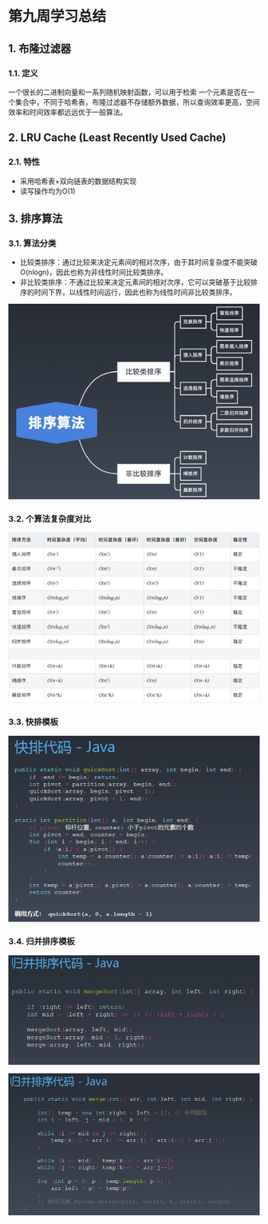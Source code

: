 # 第九周学习总结

## 1. 布隆过滤器

### 1.1. 定义

一个很长的二进制向量和一系列随机映射函数，可以用于检索 一个元素是否在一个集合中，不同于哈希表，布隆过滤器不存储额外数据，所以查询效率更高，空间效率和时间效率都远远优于一般算法。



## 2. LRU Cache (Least Recently Used Cache)

### 2.1. 特性

- 采用哈希表+双向链表的数据结构实现
- 读写操作均为O(1)



## 3. 排序算法

### 3.1. 算法分类

- 比较类排序：通过比较来决定元素间的相对次序，由于其时间复杂度不能突破O(nlogn)，因此也称为非线性时间比较类排序。
- 非比较类排序：不通过比较来决定元素间的相对次序，它可以突破基于比较排序的时间下界，以线性时间运行，因此也称为线性时间非比较类排序。

![排序算法分类](排序算法分类.png)

### 3.2. 个算法复杂度对比

![排序算法复杂度对比](排序算法复杂度对比.png)

### 3.3. 快排模板

![快排代码模板](快排代码模板.png)

### 3.4. 归并排序模板

![归并排序代码模板](归并排序代码模板.png)

![归并排序代码模板II](归并排序代码模板II.png)
